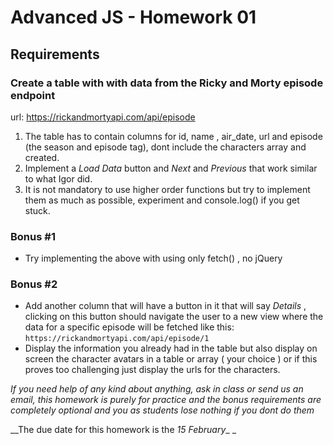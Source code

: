 # Advanced JS - Homework 01

## Requirements

### Create a table with with data from the Ricky and Morty episode endpoint

url: https://rickandmortyapi.com/api/episode

1. The table has to contain columns for id, name , air_date, url and episode (the season and episode tag), dont include the characters array and created.
2. Implement a _Load Data_ button and _Next_ and _Previous_ that work similar to what Igor did.
3. It is not mandatory to use higher order functions but try to implement them as much as possible, experiment and console.log() if you get stuck.

### Bonus #1

- Try implementing the above with using only fetch() , no jQuery

### Bonus #2

- Add another column that will have a button in it that will say _Details_ , clicking on this button should navigate the user to a new view where the data for a specific episode will be fetched like this: `https://rickandmortyapi.com/api/episode/1`
- Display the information you already had in the table but also display on screen the character avatars in a table or array ( your choice ) or if this proves too challenging just display the urls for the characters.

_If you need help of any kind about anything, ask in class or send us an email, this homework is purely for practice and the bonus requirements are completely optional and you as students lose nothing if you dont do them_

\_\_The due date for this homework is the _15 February_\_ \_
